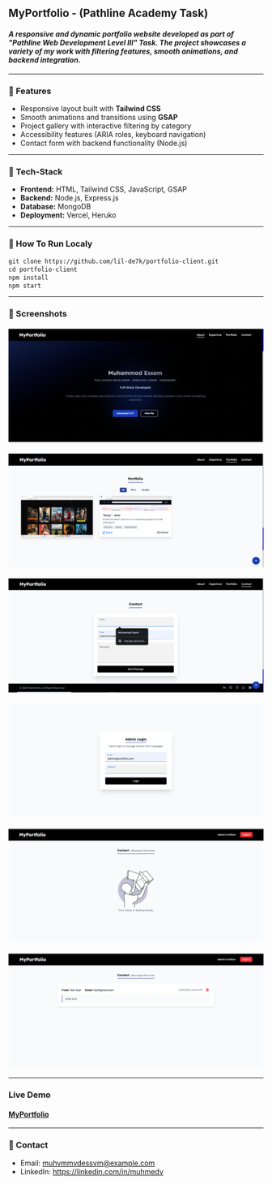 ## MyPortfolio - (Pathline Academy Task)
#### *A responsive and dynamic portfolio website developed as part of **"Pathline Web Development Level III" Task**. The project showcases a variety of my work with filtering features, smooth animations, and backend integration.*
---
### 📌 Features
- Responsive layout built with **Tailwind CSS**
- Smooth animations and transitions using **GSAP**
- Project gallery with interactive filtering by category
- Accessibility features (ARIA roles, keyboard navigation)
- Contact form with backend functionality (Node.js)

---
### 📌 Tech-Stack
- **Frontend:** HTML, Tailwind CSS, JavaScript, GSAP
- **Backend:** Node.js, Express.js
- **Database:** MongoDB
- **Deployment:** Vercel, Heruko

---
### 📌 How To Run Localy
```
git clone https://github.com/lil-de7k/portfolio-client.git
cd portfolio-client
npm install
npm start
```
---
### 📌 Screenshots
#### ![Home](public/sc-home.png)
#### ![Projects](public/sc-projects.png)
#### ![Contact](public/sc-contact.png)
#### ![Login](public/sc-login.png)
#### ![Empty-Inbox](public/sc-empty-inbox.png)
#### ![Inbox](public/sc-inbox.png)
---
### Live Demo
#### [MyPortfolio](https://portfolio-plum-one-59.vercel.app/)
---
### 📌 Contact
- Email: muhvmmvdessvm@example.com
- LinkedIn: https://linkedin.com/in/muhmedv
